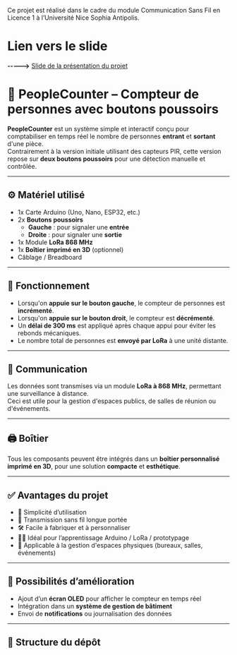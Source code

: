 Ce projet est réalisé dans le cadre du module Communication Sans Fil en Licence 1 à l’Université
Nice Sophia Antipolis.

# Lien vers le slide

**----->** [Slide de la présentation du projet](peoplecounter/PEOPLECOUNTER.pdf)
# 🧮 PeopleCounter – Compteur de personnes avec boutons poussoirs

**PeopleCounter** est un système simple et interactif conçu pour comptabiliser en temps réel le nombre de personnes **entrant** et **sortant** d'une pièce.  
Contrairement à la version initiale utilisant des capteurs PIR, cette version repose sur **deux boutons poussoirs** pour une détection manuelle et contrôlée.

---

## ⚙️ Matériel utilisé

- 1x Carte Arduino (Uno, Nano, ESP32, etc.)
- 2x **Boutons poussoirs**
  - **Gauche** : pour signaler une **entrée**
  - **Droite** : pour signaler une **sortie**
- 1x Module **LoRa 868 MHz**
- 1x **Boîtier imprimé en 3D** (optionnel)
- Câblage / Breadboard

---

## 🧠 Fonctionnement

- Lorsqu'on **appuie sur le bouton gauche**, le compteur de personnes est **incrémenté**.
- Lorsqu'on **appuie sur le bouton droit**, le compteur est **décrémenté**.
- Un **délai de 300 ms** est appliqué après chaque appui pour éviter les rebonds mécaniques.
- Le nombre total de personnes est **envoyé par LoRa** à une unité distante.

---

## 📡 Communication

Les données sont transmises via un module **LoRa à 868 MHz**, permettant une surveillance à distance.  
Ceci est utile pour la gestion d'espaces publics, de salles de réunion ou d'événements.

---

## 🖨️ Boîtier

Tous les composants peuvent être intégrés dans un **boîtier personnalisé imprimé en 3D**, pour une solution **compacte** et **esthétique**.

---

## ✅ Avantages du projet

- 🧩 Simplicité d’utilisation
- 📡 Transmission sans fil longue portée
- 🛠️ Facile à fabriquer et à personnaliser
- 👨‍🏫 Idéal pour l’apprentissage Arduino / LoRa / prototypage
- 🏢 Applicable à la gestion d'espaces physiques (bureaux, salles, événements)

---

## 🚀 Possibilités d’amélioration

- Ajout d’un **écran OLED** pour afficher le compteur en temps réel
- Intégration dans un **système de gestion de bâtiment**
- Envoi de **notifications** ou journalisation des données

---

## 📁 Structure du dépôt


